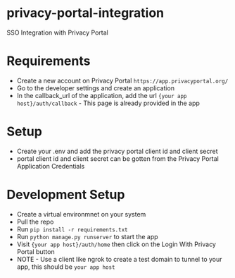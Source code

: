 # privacy-portal-integration
SSO Integration with Privacy Portal

# Requirements
- Create a new account on Privacy Portal `https://app.privacyportal.org/`
- Go to the developer settings and create an application
- In the callback_url of the application, add the url `{your app host}/auth/callback` - This page is already provided in the app

# Setup
- Create your .env and add the privacy portal client id and client secret
- portal client id and client secret can be gotten from the Privacy Portal Application Credentials

# Development Setup
- Create a virtual environmnet on your system
- Pull the repo
- Run `pip install -r requirements.txt`
- Run `python manage.py runserver` to start the app
- Visit `{your app host}/auth/home` then click on the Login With Privacy Portal button
- NOTE - Use a client like ngrok to create a test domain to tunnel to your app, this should be `your app host`
